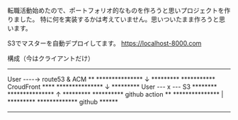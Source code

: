 
転職活動始めたので、ポートフォリオ的なものを作ろうと思いプロジェクトを作りました。
特に何を実装するかは考えていません。思いついたまま作ろうと思います。

S3でマスターを自動デプロイしてます。
https://localhost-8000.com

構成（今はクライアントだけ）

***************************
User ----→ route53 & ACM **
*************** ↓ *********
*********** CroudFront ****
*************** ↓ *********
User --- x ---  S3 ********
*************** ↑ ********* 
********** github action **
*************** | *********
************* github ******
***************************

